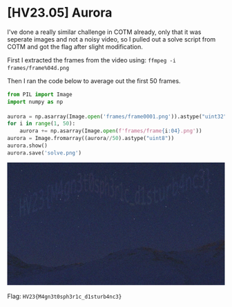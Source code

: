 # [HV23.05] Aurora

I've done a really similar challenge in COTM already, only that it was seperate images and not a noisy video, so I pulled out a solve script from COTM and got the flag after slight modification.

First I extracted the frames from the video using: `ffmpeg -i frames/frame%04d.png`

Then I ran the code below to average out the first 50 frames.

```py
from PIL import Image
import numpy as np

aurora = np.asarray(Image.open('frames/frame0001.png')).astype("uint32")
for i in range(1, 50):
    aurora += np.asarray(Image.open(f'frames/frame{i:04}.png'))
aurora = Image.fromarray((aurora//50).astype("uint8"))
aurora.show()
aurora.save('solve.png')
```

![solve](solve.png)

Flag: `HV23{M4gn3t0sph3r1c_d1sturb4nc3}`